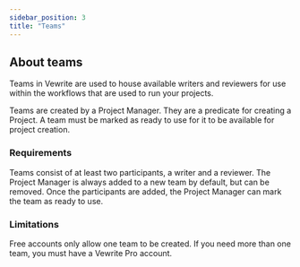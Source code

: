 ```yaml
---
sidebar_position: 3
title: "Teams"
---
```


## About teams

Teams in Vewrite are used to house available writers and reviewers for use within the workflows that are used to run your projects.

Teams are created by a Project Manager. They are a predicate for creating a Project. A team must be marked as ready to use for it to be available for project creation.

### Requirements 
Teams consist of at least two participants, a writer and a reviewer. The Project Manager is always added to a new team by default, but can be removed. Once the participants are added, the Project Manager can mark the team as ready to use.

### Limitations

Free accounts only allow one team to be created. If you need more than one team, you must have a Vewrite Pro account. 
